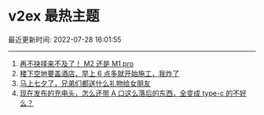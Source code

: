 # v2ex 最热主题

最近更新时间: 2022-07-28 16:01:55

--- 
1. [再不抉择来不及了！ M2 还是 M1 pro](https://www.v2ex.com/t/869141) 
2. [楼下空地要盖酒店，早上 6 点多就开始施工，我炸了](https://www.v2ex.com/t/869134) 
3. [马上七夕了，兄弟们都送什么礼物给女朋友](https://www.v2ex.com/t/869148) 
4. [现在发布的充电头，怎么还带 A 口这么落后的东西，全变成 type-c 的不好么？](https://www.v2ex.com/t/869188) 
